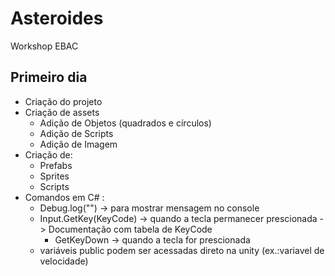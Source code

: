 # Asteroides
 Workshop EBAC
 ## Primeiro dia
 * Criação do projeto
 * Criação de assets
      * Adição de Objetos (quadrados e círculos)
      * Adição de Scripts
      * Adição de Imagem
 * Criação de:
      * Prefabs
      * Sprites
      * Scripts
 * Comandos em C# :
      * Debug.log("") -> para mostrar mensagem no console
      * Input.GetKey(KeyCode) -> quando a tecla permanecer prescionada -> Documentação com tabela de KeyCode
           * GetKeyDown -> quando a tecla for prescionada
      * variáveis public podem ser acessadas direto na unity (ex.:variavel de velocidade)
